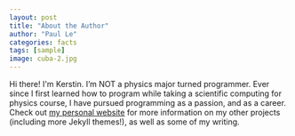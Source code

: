 ```yaml
---
layout: post
title: "About the Author"
author: "Paul Le"
categories: facts
tags: [sample]
image: cuba-2.jpg
---
```


Hi there! I'm Kerstin. I’m NOT a physics major turned programmer. Ever since I first learned how to program while taking a scientific computing for physics course, I have pursued programming as a passion, and as a career. Check out [my personal website](https://www.lenpaul.com/) for more information on my other projects (including more Jekyll themes!), as well as some of my writing.

